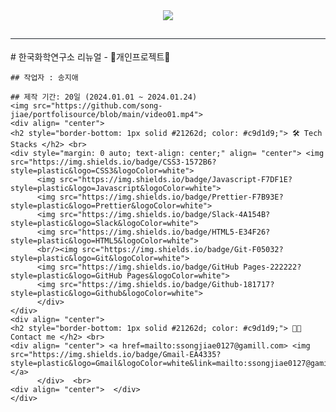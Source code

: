 <div align= "center">
    <img src="https://capsule-render.vercel.app/api?type=egg&color=0:ff0000,100:4c04f6&height=240&text=공공기관%20웹페이지%20리뉴얼-사이트명&animation=scaleIn&fontColor=ffffff&fontSize=40" />
    </div>
    <div align= "center"> 
    <h2 style="border-bottom: 1px solid #21262d; color: #c9d1d9;">  </h2>  
    <div style="font-weight: 700; font-size: 15px; text-align: center; color: #c9d1d9;">  </div> 
    </div>
    # 한국화학연구소 리뉴얼 - 🐬개인프로젝트🦈

    ## 작업자 : 송지애
    
    ## 제작 기간: 20일 (2024.01.01 ~ 2024.01.24)
    <img src="https://github.com/song-jiae/portfolisource/blob/main/video01.mp4">
    <div align= "center">
    <h2 style="border-bottom: 1px solid #21262d; color: #c9d1d9;"> 🛠️ Tech Stacks </h2> <br> 
    <div style="margin: 0 auto; text-align: center;" align= "center"> <img src="https://img.shields.io/badge/CSS3-1572B6?style=plastic&logo=CSS3&logoColor=white">
          <img src="https://img.shields.io/badge/Javascript-F7DF1E?style=plastic&logo=Javascript&logoColor=white">
          <img src="https://img.shields.io/badge/Prettier-F7B93E?style=plastic&logo=Prettier&logoColor=white">
          <img src="https://img.shields.io/badge/Slack-4A154B?style=plastic&logo=Slack&logoColor=white">
          <img src="https://img.shields.io/badge/HTML5-E34F26?style=plastic&logo=HTML5&logoColor=white">
          <br/><img src="https://img.shields.io/badge/Git-F05032?style=plastic&logo=Git&logoColor=white">
          <img src="https://img.shields.io/badge/GitHub Pages-222222?style=plastic&logo=GitHub Pages&logoColor=white">
          <img src="https://img.shields.io/badge/Github-181717?style=plastic&logo=Github&logoColor=white">
          </div>
    </div>
    <div align= "center">
    <h2 style="border-bottom: 1px solid #21262d; color: #c9d1d9;"> 🧑‍💻 Contact me </h2> <br> 
    <div align= "center"> <a href=mailto:ssongjiae0127@gamill.com> <img src="https://img.shields.io/badge/Gmail-EA4335?style=plastic&logo=Gmail&logoColor=white&link=mailto:ssongjiae0127@gamill.com"> </a>
          </div>  <br> 
    <div align= "center">  </div> 
    </div>
    
